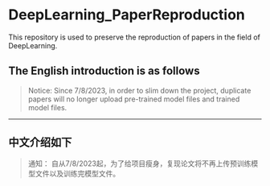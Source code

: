 # DeepLearning_PaperReproduction
This repository is used to preserve the reproduction of papers in the field of DeepLearning.
## The English introduction is as follows

>Notice:
>Since 7/8/2023, in order to slim down the project, duplicate papers will no longer upload pre-trained model files and trained model files.

--- 

## 中文介绍如下
>通知：
>自从7/8/2023起，为了给项目瘦身，复现论文将不再上传预训练模型文件以及训练完模型文件。
